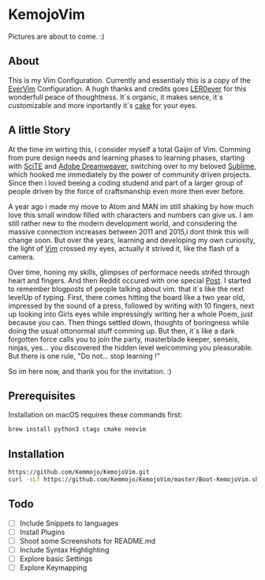 # KemojoVim

Pictures are about to come. :)

## About
This is my Vim Configuration. Currently and essentialy this is a copy of the [EverVim](https://github.com/LER0ever/EverVim) Configuration.
A hugh thanks and credits goes [LER0ever](https://github.com/LER0ever) for this wonderfull peace of thoughtness.
It´s organic, it makes sence, it´s customizable and more inportantly it´s [cake](https://www.google.de/url?sa=i&rct=j&q=&esrc=s&source=images&cd=&cad=rja&uact=8&ved=0ahUKEwiutb2sxdvYAhWQJ-wKHekPBUgQjRwIBw&url=http%3A%2F%2Fwww.lecker.de%2Fmohn-marzipan-torte-mit-nikolaus-63850.html&psig=AOvVaw3detykeJ5GUkMTjHwF-4rs&ust=1516159695933693) for your eyes.


## A little Story
At the time im wirting this, i consider myself a total Gaijin of Vim. Comming from pure design needs and learning phases to learning phases, starting with [SciTE](http://www.scintilla.org/SciTE.html) and [Adobe Dreamweaver](https://www.adobe.com/de/products/dreamweaver.html), switching over to my beloved [Sublime](https://www.sublimetext.com/), which hooked me immediately by the power of community driven projects.
Since then i loved beeing a coding studend and part of a larger group of people driven by the force of craftsmanship even more then ever before.

A year ago i made my move to Atom and MAN im still shaking by how much love this small window filled with characters and numbers can give us.
I am still rather new to the modern development world, and considering the massive connection increases between 2011 and 2015,i dont think this will change soon. But over the years, learning and developing my own curiosity, the light of [Vim](http://www.vim.org/) crossed my eyes, actually it strived it, like the flash of a camera.

Over time, honing my skills, glimpses of performace needs strifed through heart and fingers. And then Reddit occured with one special [Post](https://www.reddit.com/r/vim/comments/3lywog/this_is_what_my_macvim_workflow_looks_like_what/). I started to remember blogposts of people talking about vim. that it´s like the next levelUp of typing. First, there comes hitting the board like a two year old, impressed by the sound of a press, followed by writing with 10 fingers, next up looking into Girls eyes while impressingly writing her a whole Poem, just because you can.
Then things settled down, thoughts of boringness while doing the usual ottonormal stuff comming up. But then, it´s like a dark forgotten force calls you to join the party, masterblade keeper, senseis, ninjas, yes... you discovered the hidden level welcomming you pleasurable. But there is one rule, "Do not... stop learning !"

So im here now, and thank you for the invitation. :)


## Prerequisites
Installation on macOS requires these commands first:

```zsh
brew install python3 ctags cmake neovim
```

## Installation
```zsh
https://github.com/Kemmojo/KemojoVim.git
curl -sLf https://github.com/Kemmojo/KemojoVim/master/Boot-KemojoVim.sh | bash
```


## Todo
- [ ] Include Snippets to languages
- [ ] Install Plugins
- [ ] Shoot some Screenshots for README.md
- [ ] Include Syntax Highlighting
- [ ] Explore basic Settings
- [ ] Explore Keymapping
